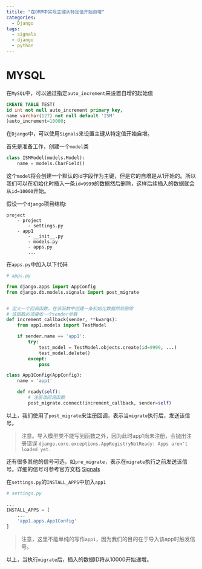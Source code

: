 ```yaml
---
titile: "在ORM中实现主键从特定值开始自增"
categories:
  - Django
tags:
  - signals
  - django
  - python
---
```


# MYSQL
在`MySQL`中，可以通过指定`auto_increment`来设置自增的起始值
```SQL
CREATE TABLE TEST(
id int not null auto_increment primary key,
name varchar(127) not null default 'ISM'
)auto_increment=10000;
```

在`Django`中，可以使用`Signals`来设置主键从特定值开始自增。

首先是准备工作，创建一个`model`类
```python
class ISMModel(models.Model):
    name = models.CharField()
```

这个`model`将会创建一个默认的id字段作为主键，但是它的自增是从1开始的。所以我们可以在初始化时插入一条`id=9999`的数据然后删除，这样后续插入的数据就会从`id=10000`开始。

假设一个`django`项目结构:
```
project
    - project
        - settings.py
    - app1
        - __init__.py
        - models.py
        - apps.py
        ...
```

在`apps.py`中加入以下代码
```python
# apps.py

from django.apps import AppConfig
from django.db.models.signals import post_migrate


# 定义一个回调函数，在该函数中创建一条初始化数据然后删除
# 该函数必须接收一个sender参数
def increment_callback(sender, **kwargs):
    from app1.models import TestModel

    if sender.name == 'app1':
        try:
            test_model = TestModel.objects.create(id=9999, ...)
            test_model.delete()
        except:
            pass

class App1Config(AppConfig):
    name = 'app1'

    def ready(self):
        # 注册改回调函数
        post_migrate.connect(increment_callback, sender=self)
```

以上，我们使用了`post_migrate`来注册回调，表示当`migrate`执行后，发送该信号。

> 注意。导入模型类不能写到函数之外，因为此时app1尚未注册，会抛出注册错误
    ```
    django.core.exceptions.AppRegistryNotReady: Apps aren't loaded yet.
    ```

还有很多其他的信号可选，如`pre_migrate`，表示在`migrate`执行之前发送该信号。详细的信号可参考官方文档 [Signals](https://docs.djangoproject.com/en/2.2/ref/signals/#post-migrate)

在`settings.py`的`INSTALL_APPS`中加入`app1`
```python
# settings.py

...
INSTALL_APPS = [
    ...
    'app1.apps.App1Config'
]
```
> 注意，这里不能单纯的写作`app1`，因为我们的目的在于导入该app时触发信号。

以上，当执行`migrate`后，插入的数据ID将从10000开始递增。